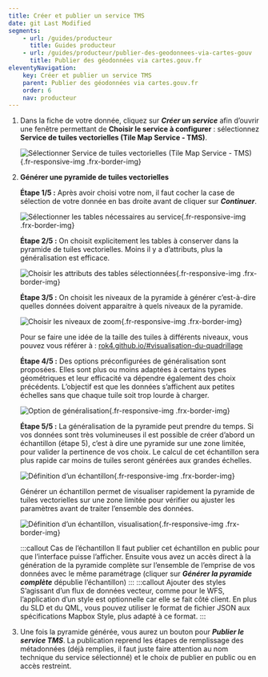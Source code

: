 ```yaml
---
title: Créer et publier un service TMS
date: git Last Modified
segments:
    - url: /guides/producteur
      title: Guides producteur
    - url: /guides/producteur/publier-des-geodonnees-via-cartes-gouv
      title: Publier des géodonnées via cartes.gouv.fr
eleventyNavigation:
    key: Créer et publier un service TMS
    parent: Publier des géodonnées via cartes.gouv.fr
    order: 6
    nav: producteur
---
```


1. Dans la fiche de votre donnée, cliquez sur **_Créer un service_** afin d’ouvrir une fenêtre permettant de **Choisir le service à configurer**&nbsp;: sélectionnez **Service de tuiles vectorielles (Tile Map Service - TMS)**.
    <div class="fr-container">
      <div class="fr-grid-row fr-grid-row--gutters fr-grid-row--center">

    ![Sélectionner Service de tuiles vectorielles (Tile Map Service - TMS)](/img/tutoriels/decouverte/6_service-tms.png){.fr-responsive-img .frx-border-img}
      </div>
    </div>

2. **Générer une pyramide de tuiles vectorielles**

    **Étape 1/5&nbsp;:** Après avoir choisi votre nom, il faut cocher la case de sélection de votre donnée en bas droite avant de cliquer sur **_Continuer_**.
    <div class="fr-container">
      <div class="fr-grid-row fr-grid-row--gutters fr-grid-row--center">

    ![Sélectionner les tables nécessaires au service](/img/tutoriels/decouverte/6_selection-tables.png){.fr-responsive-img .frx-border-img}
      </div>
    </div>

    **Étape 2/5&nbsp;:** On choisit explicitement les tables à conserver dans la pyramide de tuiles vectorielles. Moins il y a d’attributs, plus la généralisation est efficace.
    <div class="fr-container">
      <div class="fr-grid-row fr-grid-row--gutters fr-grid-row--center">

    ![Choisir les attributs des tables sélectionnées](/img/tutoriels/decouverte/6_attributs.png){.fr-responsive-img .frx-border-img}
      </div>
    </div>

    **Étape 3/5&nbsp;:** On choisit les niveaux de la pyramide à générer c’est-à-dire quelles données doivent apparaitre à quels niveaux de la pyramide.
    <div class="fr-container">
      <div class="fr-grid-row fr-grid-row--gutters fr-grid-row--center">

    ![Choisir les niveaux de zoom](/img/tutoriels/decouverte/6_zoom.png){.fr-responsive-img .frx-border-img}
      </div>
    </div>

    Pour se faire une idée de la taille des tuiles à différents niveaux, vous pouvez vous référer à&nbsp;: <a href="https://rok4.github.io/#visualisation-du-quadrillage" target="_blank" rel="noopener noreferrer" title="rok4.github.io/#visualisation-du-quadrillage - ouvre une nouvelle fenêtre">rok4.github.io/#visualisation-du-quadrillage</a>

    **Étape 4/5&nbsp;:** Des options préconfigurées de généralisation sont proposées. Elles sont plus ou moins adaptées à certains types géométriques et leur efficacité va dépendre également des choix précédents. L’objectif est que les données s’affichent aux petites échelles sans que chaque tuile soit trop lourde à charger.
    <div class="fr-container">
      <div class="fr-grid-row fr-grid-row--gutters fr-grid-row--center">

    ![Option de généralisation](/img/tutoriels/decouverte/6_generalisation.png){.fr-responsive-img .frx-border-img}
      </div>
    </div>

    **Étape 5/5&nbsp;:** La généralisation de la pyramide peut prendre du temps. Si vos données sont très volumineuses il est possible de créer d’abord un échantillon (étape 5), c’est à dire une pyramide sur une zone limitée, pour valider la pertinence de vos choix. Le calcul de cet échantillon sera plus rapide car moins de tuiles seront générées aux grandes échelles.
    <div class="fr-container">
      <div class="fr-grid-row fr-grid-row--gutters fr-grid-row--center">

    ![Définition d’un échantillon](/img/tutoriels/decouverte/6_echantillon.png){.fr-responsive-img .frx-border-img}
      </div>
    </div>

    Générer un échantillon permet de visualiser rapidement la pyramide de tuiles vectorielles sur une zone limitée pour vérifier ou ajuster les paramètres avant de traiter l’ensemble des données.
    <div class="fr-container">
      <div class="fr-grid-row fr-grid-row--gutters fr-grid-row--center">

    ![Définition d’un échantillon, visualisation](/img/tutoriels/decouverte/6_echantillon2.png){.fr-responsive-img .frx-border-img}
      </div>
    </div>

    :::callout Cas de l’échantillon
    Il faut publier cet échantillon en public pour que l’interface puisse l’afficher. Ensuite vous avez un accès direct à la génération de la pyramide complète sur l’ensemble de l’emprise de vos données avec le même paramétrage (cliquer sur **_Générer la pyramide complète_** dépublie l’échantillon)
    :::
    :::callout Ajouter des styles
    S’agissant d’un flux de données vecteur, comme pour le WFS, l’application d’un style est optionnelle car elle se fait côté client. En plus du SLD et du QML, vous pouvez utiliser le format de fichier JSON aux spécifications Mapbox Style, plus adapté à ce format.
    :::

3. Une fois la pyramide générée, vous aurez un bouton pour **_Publier le service TMS_**. La publication reprend les étapes de remplissage des métadonnées (déjà remplies, il faut juste faire attention au nom technique du service sélectionné) et le choix de publier en public ou en accès restreint.
